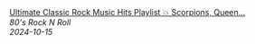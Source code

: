 <!--2024-10-15 10:06:47-->
<div class="yb">
  <a class="nodecor" href="/posts.html?rok/ultimate_classic_rock_music_hits_playlist_scorpions_queen_ac_dc_bon_jovi_metallica_nirvana">
    <img class="preview" data-videoid="4EDP4oohzvA" src="https://i1.ytimg.com/vi/4EDP4oohzvA/hqdefault.jpg" align="middle" alt="">
  </a>
  <div class="inlbl text">
    <a class="nodecor" href="/posts.html?rok/ultimate_classic_rock_music_hits_playlist_scorpions_queen_ac_dc_bon_jovi_metallica_nirvana">Ultimate Classic Rock Music Hits Playlist 💥 Scorpions, Queen...</a><br>
    <i class="smaller2">80's Rock N Roll</i><br>
    <i class="smaller3">2024-10-15</i>
  </div>
</div>

